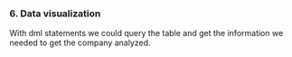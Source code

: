 
### 6. Data visualization
With dml statements we could query the table and get the information we needed to get the company analyzed.


